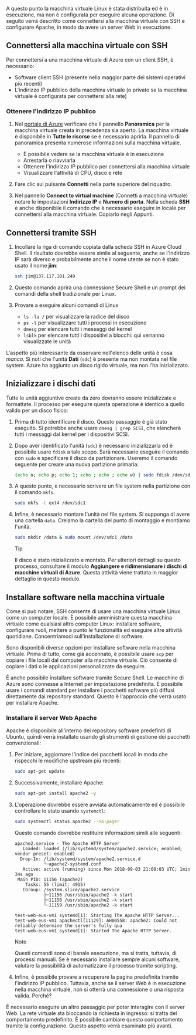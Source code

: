 A questo punto la macchina virtuale Linux è stata distribuita ed è in esecuzione, ma non è configurata per eseguire alcuna operazione. Di seguito verrà descritto come connettersi alla macchina virtuale con SSH e configurare Apache, in modo da avere un server Web in esecuzione.

## <a name="connect-to-the-vm-with-ssh"></a>Connettersi alla macchina virtuale con SSH

Per connettersi a una macchina virtuale di Azure con un client SSH, è necessario:

- Software client SSH (presente nella maggior parte dei sistemi operativi più recenti)
- L'indirizzo IP pubblico della macchina virtuale (o privato se la macchina virtuale è configurata per connettersi alla rete)

### <a name="get-the-public-ip-address"></a>Ottenere l'indirizzo IP pubblico

1. Nel [portale di Azure](https://portal.azure.com/triplecrownlabs.onmicrosoft.com?azure-portal=true) verificare che il pannello **Panoramica** per la macchina virtuale creata in precedenza sia aperto. La macchina virtuale è disponibile in **Tutte le risorse** se è necessario aprirla. Il pannello di panoramica presenta numerose informazioni sulla macchina virtuale.

    - È possibile vedere se la macchina virtuale è in esecuzione
    - Arrestarla o riavviarla
    - Ottenere l'indirizzo IP pubblico per connettersi alla macchina virtuale
    - Visualizzare l'attività di CPU, disco e rete

1. Fare clic sul pulsante **Connetti** nella parte superiore del riquadro.

1. Nel pannello **Connect to virtual machine** (Connetti a macchina virtuale) notare le impostazioni **Indirizzo IP** e **Numero di porta**. Nella scheda **SSH** è anche disponibile il comando che è necessario eseguire in locale per connettersi alla macchina virtuale. Copiarlo negli Appunti.

## <a name="connect-with-ssh"></a>Connettersi tramite SSH

1. Incollare la riga di comando copiata dalla scheda SSH in Azure Cloud Shell. Il risultato dovrebbe essere simile al seguente, anche se l'indirizzo IP sarà diverso e probabilmente anche il nome utente se non è stato usato il nome **jim**:

    ```bash
    ssh jim@137.117.101.249
    ```

1. Questo comando aprirà una connessione Secure Shell e un prompt dei comandi della shell tradizionale per Linux.

1. Provare a eseguire alcuni comandi di Linux
    - `ls -la /` per visualizzare la radice del disco
    - `ps -l` per visualizzare tutti i processi in esecuzione
    - `dmesg` per elencare tutti i messaggi del kernel
    - `lsblk` per elencare tutti i dispositivi a blocchi: qui verranno visualizzate le unità

L'aspetto più interessante da osservare nell'elenco delle unità è cosa _manca_. Si noti che l'unità **Dati** (`sdc`) è presente ma non montata nel file system. Azure ha aggiunto un disco rigido virtuale, ma non l'ha inizializzato.

## <a name="initialize-data-disks"></a>Inizializzare i dischi dati

Tutte le unità aggiuntive create da zero dovranno essere inizializzate e formattate. Il processo per eseguire questa operazione è identico a quello valido per un disco fisico:

1. Prima di tutto identificare il disco. Questo passaggio è già stato eseguito. Si potrebbe anche usare `dmesg | grep SCSI`, che elencherà tutti i messaggi dal kernel per i dispositivi SCSI.

1. Dopo aver identificato l'unità (`sdc`) è necessario inizializzarla ed è possibile usare `fdisk` a tale scopo. Sarà necessario eseguire il comando con `sudo` e specificare il disco da partizionare. Useremo il comando seguente per creare una nuova partizione primaria:

    ```bash
    (echo n; echo p; echo 1; echo ; echo ; echo w) | sudo fdisk /dev/sdc
    ```

1. A questo punto, è necessario scrivere un file system nella partizione con il comando `mkfs`.

    ```bash
    sudo mkfs -t ext4 /dev/sdc1
    ```

1. Infine, è necessario montare l'unità nel file system. Si supponga di avere una cartella `data`. Creiamo la cartella del punto di montaggio e montiamo l'unità.

    ```bash
    sudo mkdir /data & sudo mount /dev/sdc1 /data
    ```

    > [!TIP]
    > Il disco è stato inizializzato e montato. Per ulteriori dettagli su questo processo, consultare il modulo **Aggiungere e ridimensionare i dischi di macchine virtuali di Azure**. Questa attività viene trattata in maggior dettaglio in questo modulo.

## <a name="install-software-onto-the-vm"></a>Installare software nella macchina virtuale

Come si può notare, SSH consente di usare una macchina virtuale Linux come un computer locale. È possibile amministrare questa macchina virtuale come qualsiasi altro computer Linux: installare software, configurare ruoli, mettere a punto le funzionalità ed eseguire altre attività quotidiane. Concentriamoci sull'installazione di software.

Sono disponibili diverse opzioni per installare software nella macchina virtuale. Prima di tutto, come già accennato, è possibile usare `scp` per copiare i file locali dal computer alla macchina virtuale. Ciò consente di copiare i dati o le applicazioni personalizzate da eseguire.

È anche possibile installare software tramite Secure Shell. Le macchine di Azure sono connesse a Internet per impostazione predefinita. È possibile usare i comandi standard per installare i pacchetti software più diffusi direttamente dai repository standard. Questo è l'approccio che verrà usato per installare Apache.

### <a name="install-the-apache-web-server"></a>Installare il server Web Apache

Apache è disponibile all'interno dei repository software predefiniti di Ubuntu, quindi verrà installato usando gli strumenti di gestione dei pacchetti convenzionali:

1. Per iniziare, aggiornare l'indice dei pacchetti locali in modo che rispecchi le modifiche upstream più recenti:

    ```bash
    sudo apt-get update
    ```
    
1. Successivamente, installare Apache:

    ```bash
    sudo apt-get install apache2 -y
    ```

1. L'operazione dovrebbe essere avviata automaticamente ed è possibile controllare lo stato usando `systemctl`:

    ```bash
    sudo systemctl status apache2 --no-pager
    ```

    Questo comando dovrebbe restituire informazioni simili alle seguenti:

    ```output
    apache2.service - The Apache HTTP Server
       Loaded: loaded (/lib/systemd/system/apache2.service; enabled; vendor preset: enabled)
      Drop-In: /lib/systemd/system/apache2.service.d
               └─apache2-systemd.conf
       Active: active (running) since Mon 2018-09-03 21:00:03 UTC; 1min 34s ago
     Main PID: 11156 (apache2)
        Tasks: 55 (limit: 4915)
       CGroup: /system.slice/apache2.service
               ├─11156 /usr/sbin/apache2 -k start
               ├─11158 /usr/sbin/apache2 -k start
               └─11159 /usr/sbin/apache2 -k start

    test-web-eus-vm1 systemd[1]: Starting The Apache HTTP Server...
    test-web-eus-vm1 apachectl[11129]: AH00558: apache2: Could not reliably determine the server's fully qua
    test-web-eus-vm1 systemd[1]: Started The Apache HTTP Server.
    ```
    > [!NOTE]
    > Questi comandi sono di banale esecuzione, ma si tratta, tuttavia, di processi manuali. Se è necessario installare sempre alcuni software, valutare la possibilità di automatizzare il processo tramite scripting.
    
1. Infine, è possibile provare a recuperare la pagina predefinita tramite l'indirizzo IP pubblico. Tuttavia, anche se il server Web è in esecuzione nella macchina virtuale, non si otterrà una connessione o una risposta valida. Perché?

È necessario eseguire un altro passaggio per poter interagire con il server Web. La rete virtuale sta bloccando la richiesta in ingresso: si tratta del comportamento predefinito. È possibile cambiare questo comportamento tramite la configurazione. Questo aspetto verrà esaminato più avanti.
